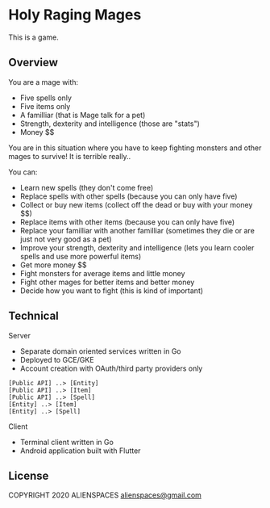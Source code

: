 # Holy Raging Mages

This is a game.

## Overview

You are a mage with:

* Five spells only
* Five items only
* A familliar (that is Mage talk for a pet)
* Strength, dexterity and intelligence (those are "stats")
* Money $$

You are in this situation where you have to keep fighting monsters and other mages to survive! It is terrible really..

You can:

* Learn new spells (they don't come free)
* Replace spells with other spells (because you can only have five)
* Collect or buy new items (collect off the dead or buy with your money $$)
* Replace items with other items (because you can only have five)
* Replace your familliar with another familliar (sometimes they die or are just not very good as a pet)
* Improve your strength, dexterity and intelligence (lets you learn cooler spells and use more powerful items)
* Get more money $$
* Fight monsters for average items and little money
* Fight other mages for better items and better money
* Decide how you want to fight (this is kind of important)

## Technical

Server

* Separate domain oriented services written in Go
* Deployed to GCE/GKE
* Account creation with OAuth/third party providers only

```plantuml
[Public API] ..> [Entity]
[Public API] ..> [Item]
[Public API] ..> [Spell]
[Entity] ..> [Item]
[Entity] ..> [Spell]
```

Client

* Terminal client written in Go
* Android application built with Flutter

## License

COPYRIGHT 2020 ALIENSPACES alienspaces@gmail.com
